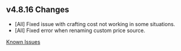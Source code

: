 ## v4.8.16 Changes

* [All] Fixed issue with crafting cost not working in some situations.
* [All] Fixed error when renaming custom price source.

[Known Issues](http://support.tradeskillmaster.com/display/KB/TSM4+Currently+Known+Issues)
